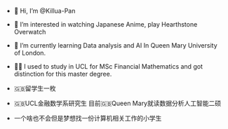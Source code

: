 - 👋 Hi, I’m @Killua-Pan
- 👀 I’m interested in watching Japanese Anime, play Hearthstone Overwatch
- 🌱 I’m currently learning Data analysis and AI In Queen Mary University of London.
- 👨‍🎓 I used to study in UCL for MSc Financial Mathematics and got distinction for this master degree.

- 🇬🇧留学生一枚
- 🇬🇧UCL金融数学系研究生 目前🇬🇧Queen Mary就读数据分析人工智能二硕
- 一个啥也不会但是梦想找一份计算机相关工作的小学生

<!---
Killua-Pan/Killua-Pan is a ✨ special ✨ repository because its `README.md` (this file) appears on your GitHub profile.
You can click the Preview link to take a look at your changes.
--->
